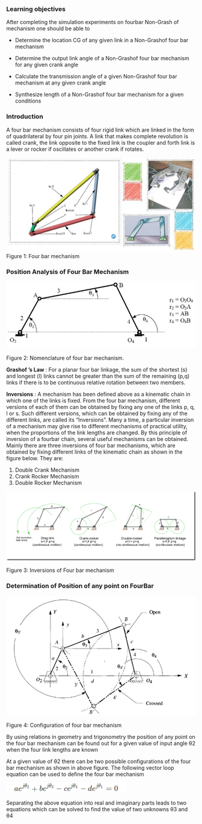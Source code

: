 ### Learning objectives

<p>After completing the simulation experiments on fourbar Non-Grash of mechanism one should be able to </p>

- Determine the location CG of any given link in a Non-Grashof four bar mechanism
- Determine the output link angle of a Non-Grashof four bar mechanism for any given crank angle
- Calculate the transmission angle of a given Non-Grashof four bar mechanism at any given crank angle

- Synthesize length of a Non-Grashof four bar mechanism for a given conditions

### Introduction

<p>
A four bar mechanism consists of four rigid link which are linked in the form of quadrilateral by four pin joints. A link that makes complete revolution is called crank, the link opposite to the fixed link is the coupler and forth link is a lever or rocker if oscillates or another crank if rotates.</p>

![img](./images/pos1.png)
Figure 1: Four bar mechanism

### Position Analysis of Four Bar Mechanism

![nomenclatureoffourbarmechanism](./images/pos3.png)

Figure 2: Nomenclature of four bar mechanism.

**Grashof ’s Law** : For a planar four bar linkage, the sum of the shortest (s) and longest (l) links cannot be greater than the sum of the remaining (p,q) links if there is to be continuous relative rotation between two members.

**Inversions** : A mechanism has been defined above as a kinematic chain in which one of the links is fixed. From the four bar mechanism, different versions of each of them can be obtained by fixing any one of the links p, q, l or s. Such different versions, which can be obtained by fixing any of the different links, are called its “Inversions”. Many a time, a particular inversion of a mechanism may give rise to different mechanisms of practical utility, when the proportions of the link lengths are changed.
By this principle of inversion of a fourbar chain, several useful mechanisms can be obtained. Mainly there are three inversions of four bar mechanisms, which are obtained by fixing different links of the kinematic chain as shown in the figure below. They are:

1. Double Crank Mechanism
2. Crank Rocker Mechanism
3. Double Rocker Mechanism

![inversionsoffourbarmechanism](./images/pos4.png)

<p>Figure 3: Inversions of Four bar mechanism</p>

### Determination of Position of any point on FourBar

![configurationoffourbarmechanism](./images/posn8.png)

<p>Figure 4: Configuration of four bar mechanism</p>

<p>By using relations in geometry and trigonometry the position of any point on the four bar mechanism can be found out for a given value of input angle θ2 when the four link lengths are known</p>
<p>
At a given value of θ2 there can be two possible configurations of the four bar mechanism as shown in above figure. The following vector loop equation can be used to define the four bar mechanism</p>

![img](./images/exp1T.png)

<p>
Separating the above equation into real and imaginary parts leads to two equations which can be solved to find the value of two unknowns θ3 and θ4</p>
